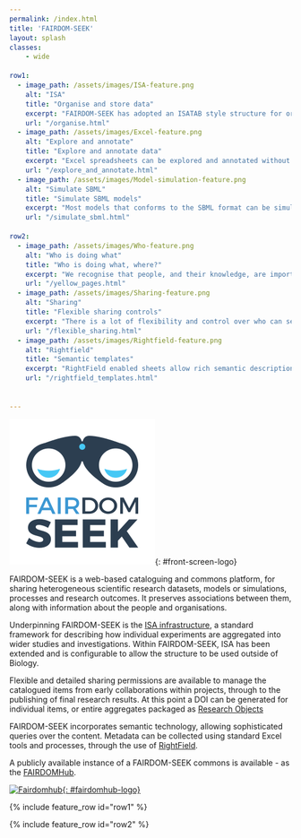 ```yaml
---
permalink: /index.html
title: 'FAIRDOM-SEEK'
layout: splash
classes:
    - wide

row1:
  - image_path: /assets/images/ISA-feature.png
    alt: "ISA"
    title: "Organise and store data"
    excerpt: "FAIRDOM-SEEK has adopted an ISATAB style structure for organising experiments and data."
    url: "/organise.html"    
  - image_path: /assets/images/Excel-feature.png
    alt: "Explore and annotate"
    title: "Explore and annotate data"
    excerpt: "Excel spreadsheets can be explored and annotated without the need to download."
    url: "/explore_and_annotate.html"    
  - image_path: /assets/images/Model-simulation-feature.png
    alt: "Simulate SBML"
    title: "Simulate SBML models"
    excerpt: "Most models that conforms to the SBML format can be simulated within FAIRDOM-SEEK."
    url: "/simulate_sbml.html"
    
row2:
  - image_path: /assets/images/Who-feature.png
    alt: "Who is doing what"
    title: "Who is doing what, where?"
    excerpt: "We recognise that people, and their knowledge, are important."
    url: "/yellow_pages.html"    
  - image_path: /assets/images/Sharing-feature.png
    alt: "Sharing"
    title: "Flexible sharing controls"
    excerpt: "There is a lot of flexibility and control over who can see, download or edit your items."
    url: "/flexible_sharing.html"    
  - image_path: /assets/images/Rightfield-feature.png
    alt: "Rightfield"
    title: "Semantic templates"
    excerpt: "RightField enabled sheets allow rich semantic descriptions of data. Our Just Enough Results Model can be used with Rightfield."
    url: "/rightfield_templates.html"    
  

---
```




<div id='intro-text' markdown='1'>

![SEEK_logo](/assets/images/fairdom-seek-logo.svg){: #front-screen-logo}


FAIRDOM-SEEK is a web-based cataloguing and commons platform, for sharing heterogeneous scientific research datasets, models or simulations, processes and research outcomes. 
It preserves associations between them, along with information about the people and organisations.


Underpinning FAIRDOM-SEEK is the [ISA infrastructure](http://isa-tools.org/), a standard framework for describing how individual experiments are aggregated into wider studies and investigations. 
Within FAIRDOM-SEEK, ISA has been extended and is configurable to allow the structure to be used outside of Biology.


Flexible and detailed sharing permissions are available to manage the catalogued items from early collaborations within projects, 
through to the publishing of final research results. At this point a DOI can be generated for individual items, or entire aggregates packaged as [Research Objects](http://www.researchobject.org/)


FAIRDOM-SEEK incorporates semantic technology, allowing sophisticated queries over the content. 
Metadata can be collected using standard Excel tools and processes, through the use of [RightField](http://rightfield.org.uk/).

A publicly available instance of a FAIRDOM-SEEK commons is available - as the [FAIRDOMHub](https://fairdomhub.org).

[![Fairdomhub](/assets/images/fairdomhub-logo.svg){: #fairdomhub-logo}](https://fairdomhub.org)

</div>

{% include feature_row id="row1" %}

{% include feature_row id="row2" %}